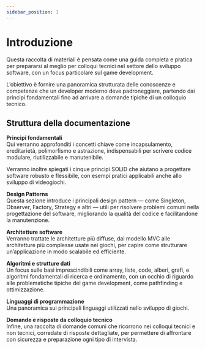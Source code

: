 ```yaml
---
sidebar_position: 1
---
```


# Introduzione

Questa raccolta di materiali è pensata come una guida completa e pratica per prepararsi al meglio per colloqui tecnici nel settore dello sviluppo software, con un focus particolare sul game development.

L’obiettivo è fornire una panoramica strutturata delle conoscenze e competenze che un developer moderno deve padroneggiare, partendo dai principi fondamentali fino ad arrivare a domande tipiche di un colloquio tecnico.

## Struttura della documentazione

**Principi fondamentali**  
Qui verranno approfonditi i concetti chiave come incapsulamento, ereditarietà, polimorfismo e astrazione, indispensabili per scrivere codice modulare, riutilizzabile e manutenibile.

Verranno inoltre spiegati i cinque principi SOLID che aiutano a progettare software robusto e flessibile, con esempi pratici applicabili anche allo sviluppo di videogiochi.

**Design Patterns**  
Questa sezione introduce i principali design pattern — come Singleton, Observer, Factory, Strategy e altri — utili per risolvere problemi comuni nella progettazione del software, migliorando la qualità del codice e facilitandone la manutenzione.

**Architetture software**  
Verranno trattate le architetture più diffuse, dal modello MVC alle architetture più complesse usate nei giochi, per capire come strutturare un’applicazione in modo scalabile ed efficiente.

**Algoritmi e strutture dati**  
Un focus sulle basi imprescindibili come array, liste, code, alberi, grafi, e algoritmi fondamentali di ricerca e ordinamento, con un occhio di riguardo alle problematiche tipiche del game development, come pathfinding e ottimizzazione.

**Linguaggi di programmazione**  
Una panoramica sui principali linguaggi utilizzati nello sviluppo di giochi.

**Domande e risposte da colloquio tecnico**  
Infine, una raccolta di domande comuni che ricorrono nei colloqui tecnici e non tecnici, corredate di risposte dettagliate, per permettere di affrontare con sicurezza e preparazione ogni tipo di intervista.
